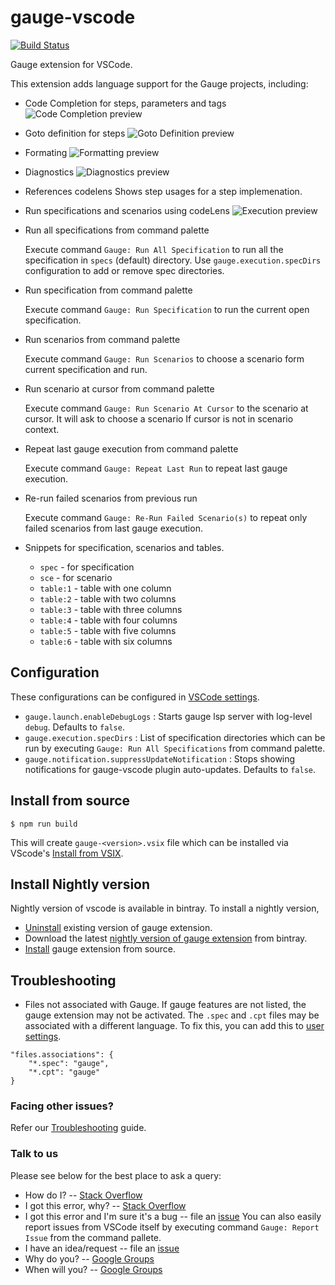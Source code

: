# gauge-vscode

[![Build Status](https://travis-ci.org/getgauge/gauge-vscode.svg?branch=master)](https://travis-ci.org/getgauge/gauge-vscode)

Gauge extension for VSCode.

This extension adds language support for the Gauge projects, including:
* Code Completion for steps, parameters and tags
![Code Completion preview](https://raw.githubusercontent.com/getgauge/gauge-vscode/master/images/autocomplete.gif)
* Goto definition for steps
![Goto Definition preview](https://raw.githubusercontent.com/getgauge/gauge-vscode/master/images/gotoDefinition.gif)
* Formating
![Formatting preview](https://raw.githubusercontent.com/getgauge/gauge-vscode/master/images/format.gif)
* Diagnostics
![Diagnostics preview](https://raw.githubusercontent.com/getgauge/gauge-vscode/master/images/diagnostics.gif)
* References codelens
	Shows step usages for a step implemenation.

* Run specifications and scenarios using codeLens
![Execution preview](https://raw.githubusercontent.com/getgauge/gauge-vscode/master/images/execute.gif)

* Run all specifications from command palette

	Execute command `Gauge: Run All Specification` to run all the specification in `specs` (default) directory. Use `gauge.execution.specDirs` configuration to add or remove spec directories.

* Run specification from command palette

	Execute command `Gauge: Run Specification` to run the current open specification.

* Run scenarios from command palette

	Execute command `Gauge: Run Scenarios` to choose a scenario form current specification and run.
* Run scenario at cursor from command palette

	Execute command `Gauge: Run Scenario At Cursor` to the scenario at cursor. It will ask to choose a scenario If cursor is not in scenario context.

* Repeat last gauge execution from command palette

	Execute command `Gauge: Repeat Last Run` to repeat last gauge execution.
* Re-run failed scenarios from previous run

	Execute command `Gauge: Re-Run Failed Scenario(s)` to repeat only failed scenarios from last gauge execution.

* Snippets for specification, scenarios and tables.
	- `spec` - for specification
	- `sce` - for scenario
	- `table:1` - table with one column
	- `table:2` - table with two columns
	- `table:3` - table with three columns
	- `table:4` - table with four columns
	- `table:5` - table with five columns
	- `table:6` - table with six columns

## Configuration
These configurations can be configured in [VSCode settings](https://code.visualstudio.com/docs/getstarted/settings).
* `gauge.launch.enableDebugLogs` :  Starts gauge lsp server with log-level `debug`. Defaults to `false`.
* `gauge.execution.specDirs` : List of specification directories which can be run by executing `Gauge: Run All Specifications` from command palette.
* `gauge.notification.suppressUpdateNotification` :  Stops showing notifications for gauge-vscode plugin auto-updates. Defaults to `false`.
## Install from source

```shell
$ npm run build
```

This will create `gauge-<version>.vsix` file which can be installed via VScode's [Install from VSIX](https://code.visualstudio.com/docs/editor/extension-gallery#_install-from-a-vsix).

## Install Nightly version

Nightly version of vscode is available in bintray. To install a nightly version,
- [Uninstall](https://code.visualstudio.com/docs/editor/extension-gallery#_manage-extensions) existing version of gauge extension.
- Download the latest [nightly version of gauge extension](https://bintray.com/gauge/gauge-vscode/Nightly/_latestVersion) from bintray.
- [Install](https://code.visualstudio.com/docs/editor/extension-gallery#_install-from-a-vsix) gauge extension from source.

## Troubleshooting

- Files not associated with Gauge.
If gauge features are not listed, the gauge extension may not be activated. The `.spec` and `.cpt` files may be associated with a different language. To fix this, you can add this to [user settings](https://code.visualstudio.com/docs/getstarted/settings).
```
"files.associations": {
	"*.spec": "gauge",
	"*.cpt": "gauge"
}
```
### Facing other issues?

Refer our [Troubleshooting](https://docs.getgauge.io/troubleshooting.html) guide.

### Talk to us

Please see below for the best place to ask a query:

- How do I? -- [Stack Overflow](https://stackoverflow.com/questions/ask?tags=getgauge)
- I got this error, why? -- [Stack Overflow](https://stackoverflow.com/questions/ask?tags=getgauge)
- I got this error and I'm sure it's a bug -- file an [issue](https://github.com/getgauge/gauge-vscode/issues)
	You can also easily report issues from VSCode itself by executing command `Gauge: Report Issue` from the command pallete.
- I have an idea/request -- file an [issue](https://github.com/getgauge/gauge-vscode/issues)
- Why do you? -- [Google Groups](https://groups.google.com/forum/#!forum/getgauge)
- When will you? -- [Google Groups](https://groups.google.com/forum/#!forum/getgauge)
